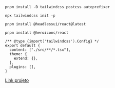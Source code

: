 ```
pnpm install -D tailwindcss postcss autoprefixer
```
```
npx tailwindcss init -p
```
```
pnpm install @headlessui/react@latest
```
```
pnpm install @heroicons/react
```
```
/** @type {import('tailwindcss').Config} */
export default {
  content: ["./src/**/*.tsx"],
  theme: {
    extend: {},
  },
  plugins: [],
}
```





[Link projeto](https://alura-book-swart.vercel.app/)
